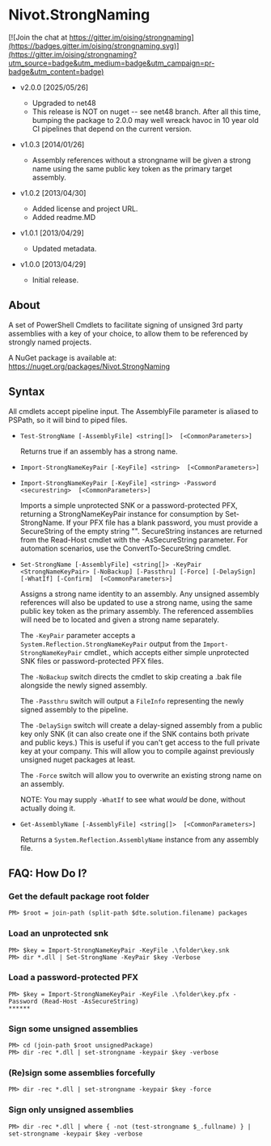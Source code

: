 ﻿Nivot.StrongNaming
==================

[![Join the chat at https://gitter.im/oising/strongnaming](https://badges.gitter.im/oising/strongnaming.svg)](https://gitter.im/oising/strongnaming?utm_source=badge&utm_medium=badge&utm_campaign=pr-badge&utm_content=badge)

* v2.0.0 [2025/05/26]
  * Upgraded to net48
  * This release is NOT on nuget -- see net48 branch. After all this time, bumping the package to 2.0.0 may well wreack havoc in 10 year old CI pipelines that depend on the current version.

* v1.0.3  [2014/01/26]
  * Assembly references without a strongname will be given a  strong name using the same
    public key token as the primary target assembly.
* v1.0.2  [2013/04/30]
  * Added license and project URL.
  * Added readme.MD
* v1.0.1  [2013/04/29]
  * Updated metadata.
* v1.0.0  [2013/04/29]
  * Initial release.

About
-----
A set of PowerShell Cmdlets to facilitate signing of unsigned 3rd party assemblies with a key
of your choice, to allow them to be referenced by strongly named projects.

A NuGet package is available at: https://nuget.org/packages/Nivot.StrongNaming

Syntax
-------

All cmdlets accept pipeline input. The AssemblyFile parameter is aliased to PSPath, so it will
bind to piped files.  

* `Test-StrongName [-AssemblyFile] <string[]>  [<CommonParameters>]`

    Returns true if an assembly has a strong name.

* `Import-StrongNameKeyPair [-KeyFile] <string>  [<CommonParameters>]`
* `Import-StrongNameKeyPair [-KeyFile] <string> -Password <securestring>  [<CommonParameters>]`

    Imports a simple unprotected SNK or a password-protected PFX, returning a StrongNameKeyPair
	instance for consumption by Set-StrongName. If your PFX file has a blank password, you must
	provide a SecureString of the empty string "". SecureString instances are returned from
    the Read-Host cmdlet with the -AsSecureString parameter. For automation scenarios, use the
    ConvertTo-SecureString cmdlet.

* `Set-StrongName [-AssemblyFile] <string[]> -KeyPair <StrongNameKeyPair> [-NoBackup] [-Passthru] [-Force] [-DelaySign] [-WhatIf] [-Confirm]  [<CommonParameters>]`

    Assigns a strong name identity to an assembly. Any unsigned assembly references will also be
    updated to use a strong name, using the same public key token as the primary assembly. The
    referenced assemblies will need be to located and given a strong name separately.

    The `-KeyPair` parameter accepts a `System.Reflection.StrongNameKeyPair` output from the
	`Import-StrongNameKeyPair` cmdlet., which accepts either simple unprotected SNK files or
	password-protected PFX files.

    The `-NoBackup` switch directs the cmdlet to skip creating a .bak file alongside the newly
	signed assembly. 

    The `-Passthru` switch will output a `FileInfo` representing the newly signed assembly to
	the pipeline.

    The `-DelaySign` switch will create a delay-signed assembly from a public key only SNK
	(it can also create one if the SNK contains both private and public keys.) This is useful
	if you can't get access to the full private key at your company. This will allow you to
	compile against previously unsigned nuget packages at least.

    The `-Force` switch will allow you to overwrite an existing strong name on an assembly.

    NOTE: You may supply `-WhatIf` to see what _would_ be done, without actually doing it.

*  `Get-AssemblyName [-AssemblyFile] <string[]>  [<CommonParameters>]`

    Returns a `System.Reflection.AssemblyName` instance from any assembly file.
    
FAQ: How Do I?
--------------

### Get the default package root folder
    PM> $root = join-path (split-path $dte.solution.filename) packages

### Load an unprotected snk 
    PM> $key = Import-StrongNameKeyPair -KeyFile .\folder\key.snk
    PM> dir *.dll | Set-StrongName -KeyPair $key -Verbose

### Load a password-protected PFX
    PM> $key = Import-StrongNameKeyPair -KeyFile .\folder\key.pfx -Password (Read-Host -AsSecureString)
    ******

### Sign some unsigned assemblies
    PM> cd (join-path $root unsignedPackage)
    PM> dir -rec *.dll | set-strongname -keypair $key -verbose

### (Re)sign some assemblies forcefully
    PM> dir -rec *.dll | set-strongname -keypair $key -force

### Sign only unsigned assemblies 
    PM> dir -rec *.dll | where { -not (test-strongname $_.fullname) } | set-strongname -keypair $key -verbose
